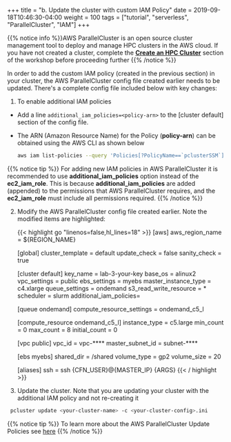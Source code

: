 +++
title = "b. Update the cluster with custom IAM Policy"
date = 2019-09-18T10:46:30-04:00
weight = 100
tags = ["tutorial", "serverless", "ParallelCluster", "IAM"]
+++

{{% notice info %}}AWS ParallelCluster is an open source cluster management tool to deploy and manage HPC clusters in the AWS cloud. If you have not created a cluster, complete the [**Create an HPC Cluster**](/03-hpc-aws-parallelcluster-workshop.html) section of the workshop before proceeding further 
{{% /notice %}}

In order to add the custom IAM policy (created in the previous section) in your cluster, the AWS ParallelCluster config file created earlier needs to be updated. There's a complete config file included below with key changes:

1. To enable additional IAM policies 

 - Add a line `additional_iam_policies=<policy-arn>` to the [cluster default] section of the config file.
 - The ARN (Amazon Resource Name) for the Policy (**policy-arn**) can be obtained using the AWS CLI as shown below

   ```bash
   aws iam list-policies --query 'Policies[?PolicyName==`pclusterSSM`].Arn' --output text
   ```

{{% notice tip %}}
For adding new IAM policies in AWS ParallelCluster it is recommended to use **additional_iam_policies** option instead of the **ec2_iam_role**. This is because **additional_iam_policies** are added (appended) to the permissions that AWS ParallelCluster requires, and the **ec2_iam_role** must include all permissions required.
{{% /notice %}}


2. Modify the AWS ParallelCluster config file created earlier. Note the modified items are highlighted:

   {{< highlight go "linenos=false,hl_lines=18" >}}
   [aws]
   aws_region_name = ${REGION_NAME} 

   [global]
   cluster_template = default
   update_check = false
   sanity_check = true

   [cluster default]
   key_name = lab-3-your-key
   base_os = alinux2
   vpc_settings = public
   ebs_settings = myebs
   master_instance_type = c4.xlarge
   queue_settings = ondemand
   s3_read_write_resource = *
   scheduler = slurm
   additional_iam_policies=<policy-arn-from-cli-command>

   [queue ondemand]
   compute_resource_settings = ondemand_c5_l

   [compute_resource ondemand_c5_l]
   instance_type = c5.large
   min_count = 0
   max_count = 8
   initial_count = 0


   [vpc public]
   vpc_id = vpc-****
   master_subnet_id = subnet-****

   [ebs myebs]
   shared_dir = /shared
   volume_type = gp2
   volume_size = 20

   [aliases]
   ssh = ssh {CFN_USER}@{MASTER_IP} {ARGS}
   {{< / highlight >}}

3. Update the cluster. Note that you are updating your cluster with the additional IAM policy and not re-creating it

  ```bash
   pcluster update <your-cluster-name> -c <your-cluster-config>.ini
  ```

 
{{% notice tip %}}
To learn more about the AWS ParallelCluster Update Policies see [here](https://docs.aws.amazon.com/parallelcluster/latest/ug/using-pcluster-update.html)
{{% /notice %}}

